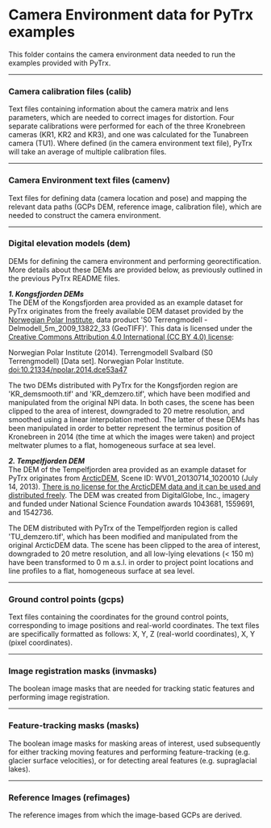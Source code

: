 # Camera Environment data for PyTrx examples
This folder contains the camera environment data needed to run the examples provided with PyTrx. <br>

<hr>

<h3>Camera calibration files (calib)</h3>
Text files containing information about the camera matrix and lens parameters, which are needed to correct images for distortion. Four separate calibrations were performed for each of the three Kronebreen cameras (KR1, KR2 and KR3), and one was calculated for the Tunabreen camera (TU1). Where defined (in the camera environment text file), PyTrx will take an average of multiple calibration files. 

<hr>

<h3>Camera Environment text files (camenv)</h3>
Text files for defining data (camera location and pose) and mapping the relevant data paths (GCPs DEM, reference image, calibration file), which are needed to construct the camera environment. 

<hr>

<h3>Digital elevation models (dem)</h3>
DEMs for defining the camera environment and performing georectification. More details about these DEMs are provided below, as previously outlined in the previous PyTrx README files. <br>

<b>*1. Kongsfjorden DEMs*</b><br>
The DEM of the Kongsfjorden area provided as an example dataset for PyTrx originates from the freely available DEM dataset provided by the <a href="https://geodata.npolar.no/">Norwegian Polar Institute</a>, data product 'S0 Terrengmodell - Delmodell_5m_2009_13822_33 (GeoTIFF)'. This data is licensed under the <a href="https://creativecommons.org/licenses/by/4.0/">Creative Commons Attribution 4.0 International (CC BY 4.0) license</a>:<br>

Norwegian Polar Institute (2014). Terrengmodell Svalbard (S0 Terrengmodell) [Data set]. Norwegian Polar Institute. <a href="https://doi.org/10.21334/npolar.2014.dce53a47">doi:10.21334/npolar.2014.dce53a47</a><br>

The two DEMs distributed with PyTrx for the Kongsfjorden region are 'KR_demsmooth.tif' and 'KR_demzero.tif', which have been modified and manipulated from the original NPI data. In both cases, the scene has been clipped to the area of interest, downgraded to 20 metre resolution, and smoothed using a linear interpolation method. The latter of these DEMs has been manipulated in order to better represent the terminus position of Kronebreen in 2014 (the time at which the images were taken) and project meltwater plumes to a flat, homogeneous surface at sea level. <br>

<b>*2. Tempelfjorden DEM*</b><br>
The DEM of the Tempelfjorden area provided as an example dataset for PyTrx originates from <a href="https://www.pgc.umn.edu/data/arcticdem/">ArcticDEM</a>, Scene ID: WV01_20130714_1020010 (July 14, 2013). <a href="https://www.pgc.umn.edu/guides/arcticdem/additional-information/">There is no license for the ArcticDEM data and it can be used and distributed freely</a>. The DEM was created from DigitalGlobe, Inc., imagery and funded under National Science Foundation awards 1043681, 1559691, and 1542736. <br>

The DEM distributed with PyTrx of the Tempelfjorden region is called 'TU_demzero.tif', which has been modified and manipulated from the original ArcticDEM data. The scene has been clipped to the area of interest, downgraded to 20 metre resolution, and all low-lying elevations (< 150 m) have been transformed to 0 m a.s.l. in order to project point locations and line profiles to a flat, homogeneous surface at sea level. 

<hr>

<h3>Ground control points (gcps)</h3>
Text files containing the coordinates for the ground control points, corresponding to image positions and real-world coordinates. The text files are  specifically formatted as follows: X, Y, Z (real-world coordinates), X, Y (pixel coordinates).

<hr>

<h3>Image registration masks (invmasks)</h3>
The boolean image masks that are needed for tracking static features and performing image registration. <br>

<hr>

<h3>Feature-tracking masks (masks)</h3>
The boolean image masks for masking areas of interest, used subsequently for either tracking moving features and performing feature-tracking (e.g. glacier surface velocities), or for detecting areal features (e.g. supraglacial lakes).

<hr>

<h3>Reference Images (refimages)</h3>
The reference images from which the image-based GCPs are derived. <br>
